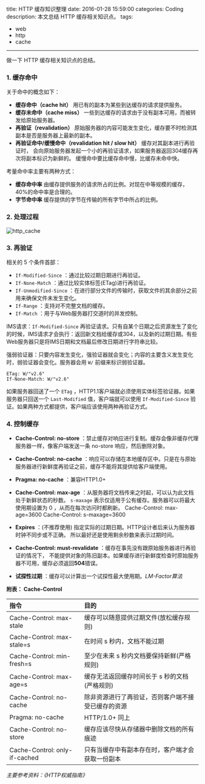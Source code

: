 title: HTTP 缓存知识整理
date: 2016-01-28 15:59:00
categories: Coding
description: 本文总结 HTTP 缓存相关知识点。
tags:
 - web
 - http
 - cache
---


做一下 HTTP 缓存相关知识点的总结。

### 1. 缓存命中

关于命中的概念如下：

* **缓存命中（cache hit）** 用已有的副本为某些到达缓存的请求提供服务。
* **缓存未命中（cache miss）** 一些到达缓存的请求由于没有副本可用，而被转发给原始服务器。
* **再验证（revalidation）** 原始服务器的内容可能发生变化，缓存要不时检测其副本是否是服务器上最新的副本。
* **再验证命中/缓慢命中（revalidation hit / slow hit）** 缓存对其副本进行再验证时， 会向原始服务器发起一个小的再验证请求，如果服务器返回304缓存再次将副本标识为新鲜的。 缓慢命中要比缓存命中慢，比缓存未命中快。

考量命中率主要有两种方式：

* **缓存命中率** 由缓存提供服务的请求所占的比例。对现在中等规模的缓存，40%的命中率是合理的。
* **字节命中率** 缓存提供的字节在传输的所有字节中所占的比例。

### 2. 处理过程

![http_cache](http_cache.png)

### 3. 再验证

相关的 5 个条件首部：

* `If-Modified-Since` ：通过比较过期日期进行再验证。
* `If-None-Match` ：通过比较实体标签(ETag)进行再验证。
* `If-Unmodified-Since` ：在进行部分文件的传输时，获取文件的其余部分之前用来确保文件未发生变化。
* `If-Range` ：支持对不完整文档的缓存。
* `If-Match` ：用于与Web服务器打交道时的并发控制。

IMS请求：`If-Modified-Since` 再验证请求。只有自某个日期之后资源发生了变化的时候，IMS请求才会执行：返回新文档给缓存或304，以及新的过期日期。有些Web服务器只是将IMS日期和文档最后修改日期进行字符串比较。

强弱验证器：只要内容发生变化，强验证器就会变化；内容的主要含义发生变化时，弱验证器会变化。服务器会用 `W/` 前缀来标识弱验证器。

	ETag: W/"v2.6"
	If-None-Match: W/"v2.6"

如果服务器回送了一个 `ETag` ，HTTP1.1客户端就必须使用实体标签验证器。如果服务器只回送一个 `Last-Modified` 值，客户端就可以使用 `If-Modified-Since` 验证。如果两种方式都提供，客户端应该使用两种再验证方式。

### 4. 控制缓存

* **Cache-Control: no-store** ：禁止缓存对响应进行复制。缓存会像非缓存代理服务器一样，像客户端发送一条 no-store 响应，然后删除对象。
* **Cache-Control: no-cache** ：响应可以存储在本地缓存区中。只是在与原始服务器进行新鲜度再验证之前，缓存不能将其提供给客户端使用。
* **Pragma: no-cache** ：兼容HTTP1.0+
* **Cache-Control: max-age** ：从服务器将文档传来之时起，可以认为此文档处于新鲜状态的秒数。 `s-maxage` 表示仅适用于公有缓存。服务器可以将最大使用期设置为 0 ，从而在每次访问时都刷新。
		Cache-Control: max-age=3600
		Cache-Control: s-maxage=3600

* **Expires** ：(不推荐使用) 指定实际的过期日期。HTTP设计者后来认为服务器时钟不同步或不正确，
所以最好还是使用剩余秒数来表示过期时间。
* **Cache-Control: must-revalidate** ：缓存在事先没有跟原始服务器进行再验证的情况下，
不能提供对象的陈旧副本。如果缓存进行新鲜度检查时原始服务器不可用，缓存必须返回**504**错误。
* **试探性过期** ：缓存可以计算出一个试探性最大使用期。*LM-Factor算法*


**附表： Cache-Control**

| 指令                           | 目的                                               |
|:------------------------------ |:--------------------------------------------- |
| Cache-Control: max-stale       | 缓存可以随意提供过期文件(放松缓存规则)             |
| Cache-Control: max-stale=s     | 在时间 s 秒内，文档不能过期                        |
| Cache-Control: min-fresh=s     | 至少在未来 s 秒内文档要保持新鲜(严格规则)          |
| Cache-Control: max-age=s       | 缓存无法返回缓存时间长于 s 秒的文档(严格规则)      |
| Cache-Control: no-cache        | 除非资源进行了再验证，否则客户端不接受已缓存的资源 |
| Pragma: no-cache               | HTTP/1.0+ 同上                               |
| Cache-Control: no-store        | 缓存应该尽快从存储器中删除文档的所有痕迹           |
| Cache-Control: only-if-cached  | 只有当缓存中有副本存在时，客户端才会获取一份副本   |


_主要参考资料：《HTTP权威指南》_




